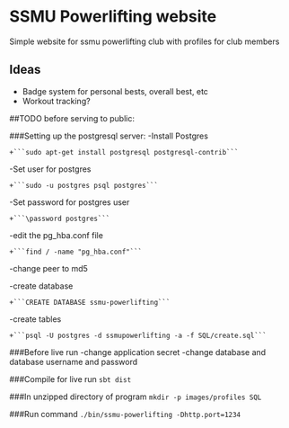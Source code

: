 SSMU Powerlifting website
=========================
Simple website for ssmu powerlifting club with profiles for club members


Ideas
-----
- Badge system for personal bests, overall best, etc
- Workout tracking?

##TODO before serving to public:

###Setting up the postgresql server:
-Install Postgres

    +```sudo apt-get install postgresql postgresql-contrib```

-Set user for postgres

    +```sudo -u postgres psql postgres```

-Set password for postgres user

    +```\password postgres```

-edit the pg_hba.conf file

    +```find / -name "pg_hba.conf"```

-change peer to md5

-create database

    +```CREATE DATABASE ssmu-powerlifting```

-create tables

    +```psql -U postgres -d ssmupowerlifting -a -f SQL/create.sql```

###Before live run
-change application secret
-change database and database username and password

###Compile for live run
```sbt dist```

###In unzipped directory of program
```mkdir -p images/profiles SQL```

###Run command
```./bin/ssmu-powerlifting -Dhttp.port=1234```